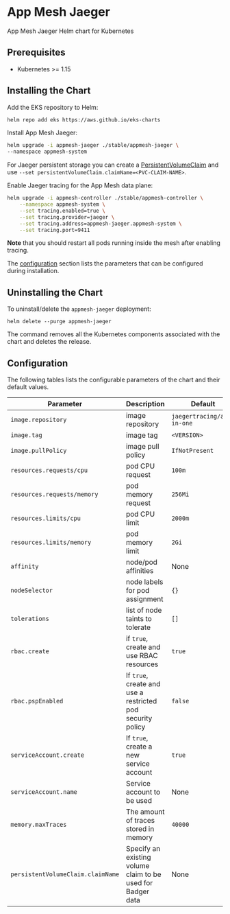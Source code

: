 # App Mesh Jaeger

App Mesh Jaeger Helm chart for Kubernetes

## Prerequisites

* Kubernetes >= 1.15

## Installing the Chart

Add the EKS repository to Helm:

```sh
helm repo add eks https://aws.github.io/eks-charts
```

Install App Mesh Jaeger:

```sh
helm upgrade -i appmesh-jaeger ./stable/appmesh-jaeger \
--namespace appmesh-system
```

For Jaeger persistent storage you can create a [PersistentVolumeClaim](https://kubernetes.io/docs/concepts/storage/persistent-volumes/#persistentvolumeclaims)
and use `--set persistentVolumeClaim.claimName=<PVC-CLAIM-NAME>`.

Enable Jaeger tracing for the App Mesh data plane:

```sh
helm upgrade -i appmesh-controller ./stable/appmesh-controller \
    --namespace appmesh-system \
    --set tracing.enabled=true \
    --set tracing.provider=jaeger \
    --set tracing.address=appmesh-jaeger.appmesh-system \
    --set tracing.port=9411
```

**Note** that you should restart all pods running inside the mesh after enabling tracing.

The [configuration](#configuration) section lists the parameters that can be configured during installation.

## Uninstalling the Chart

To uninstall/delete the `appmesh-jaeger` deployment:

```console
helm delete --purge appmesh-jaeger
```

The command removes all the Kubernetes components associated with the chart and deletes the release.

## Configuration

The following tables lists the configurable parameters of the chart and their default values.

Parameter | Description | Default
--- | --- | ---
`image.repository` | image repository | `jaegertracing/all-in-one`
`image.tag` | image tag | `<VERSION>`
`image.pullPolicy` | image pull policy | `IfNotPresent`
`resources.requests/cpu` | pod CPU request | `100m`
`resources.requests/memory` | pod memory request | `256Mi`
`resources.limits/cpu` | pod CPU limit | `2000m`
`resources.limits/memory` | pod memory limit | `2Gi`
`affinity` | node/pod affinities | None
`nodeSelector` | node labels for pod assignment | `{}`
`tolerations` | list of node taints to tolerate | `[]`
`rbac.create` | if `true`, create and use RBAC resources | `true`
`rbac.pspEnabled` | If `true`, create and use a restricted pod security policy | `false`
`serviceAccount.create` | If `true`, create a new service account | `true`
`serviceAccount.name` | Service account to be used | None
`memory.maxTraces` | The amount of traces stored in memory | `40000`
`persistentVolumeClaim.claimName` |  Specify an existing volume claim to be used for Badger data | None

